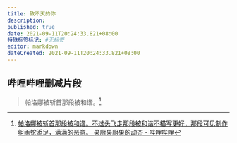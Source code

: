 ```yaml
---
title: 致不灭的你
description:
published: true
date: 2021-09-11T20:24:33.821+08:00
特殊标签标记: #无标签
editor: markdown
dateCreated: 2021-09-11T20:24:33.821+08:00
---
```


## 哔哩哔哩删减片段

> 帕洛娜被斩首那段被和谐。[^555839]

[^555839]: [帕洛娜被斩首那段被和谐。不过头飞走那段被和谐不描写更好，那段可见制作组画蛇添足，满满的恶意。 果厨果厨果的动态 - 哔哩哔哩](https://archive.is/bxnnH "https://t.bilibili.com/555839656538842956")
